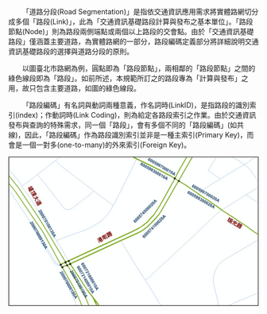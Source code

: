 &emsp;&emsp;「道路分段(Road Segmentation)」是指依交通資訊應用需求將實體路網切分成多個「路段(Link)」，此為「交通資訊基礎路段計算與發布之基本單位」。「路段節點(Node)」則為路段兩側端點或兩個以上路段的交會點。由於「交通資訊基礎路段」僅涵蓋主要道路，為實體路網的一部分，路段編碼定義部分將詳細說明交通資訊基礎路段的選擇與道路分段的原則。

&emsp;&emsp;以圖臺北市路網為例，圓點即為「路段節點」，兩相鄰的「路段節點」之間的綠色線段即為「路段」。如前所述，本規範所訂之的路段專為「計算與發布」之用，故只包含主要道路，如圖的綠色線段。

&emsp;&emsp;「路段編碼」有名詞與動詞兩種意義，作名詞時(LinkID)，是指路段的識別索引(index)；作動詞時(Link Coding)，則為給定各路段索引之作業。由於交通資訊發布與查詢的特殊需求，同一個「路段」，會有多個不同的「路段編碼」(如共線)，因此，「路段編碼」作為路段識別索引並非是一種主索引(Primary Key)，而會是一個一對多(one-to-many)的外來索引(Foreign Key)。

![Alt text](001.jpg)
